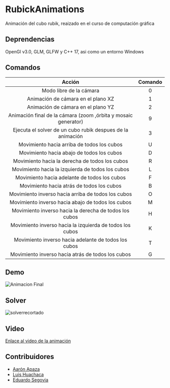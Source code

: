 # RubickAnimations
Animación del cubo rubik, reaizado en el curso de computación gráfica


## Deprendencias

OpenGl v3.0, GLM, GLFW y C++ 17, asi como un entorno Windows

## Comandos
|                             Acción                             | Comando |
|:--------------------------------------------------------------:|:-------:|
|                    Modo libre de la cámara                     |   0    |
|               Animación de cámara en el plano XZ               |   1    |
|               Animación de cámara en el plano YZ               |   2    |
| Animación final de la cámara (zoom ,órbita y mosaic generator) |   9    |
|   Ejecuta el solver de un cubo rubik despues de la animación   |   3    |
|           Movimiento hacia arriba de todos los cubos           |   U    |
|           Movimiento hacia abajo de todos los cubos            |   D    |
|         Movimiento hacia la derecha de todos los cubos         |   R    |
|        Movimiento hacia la izquierda de todos los cubos        |   L    |
|          Movimiento hacia adelante de todos los cubos          |   F    |
|           Movimiento hacia atrás de todos los cubos            |   B    |
|       Movimiento inverso hacia arriba de todos los cubos       |   O    |
|       Movimiento inverso hacia abajo de todos los cubos        |   M    |
|     Movimiento inverso hacia la derecha de todos los cubos     |   H    |
|    Movimiento inverso hacia la izquierda de todos los cubos    |   K    |
|      Movimiento inverso hacia adelante de todos los cubos      |   T    |
|       Movimiento inverso hacia atrás de todos los cubos        |   G    |

## Demo
![Animacion Final](https://github.com/Misash/makerpunks/assets/70419764/eb9557ee-570c-4ae2-b206-bc5a7ed40be6)

## Solver

![solverrecortado](https://github.com/Misash/OPUS-web3.0/assets/70419764/511ac7c4-2db0-4a03-921b-4af236b31b24)

## Video 
[Enlace al video de la animación](https://drive.google.com/file/d/15v_MOUeGWbh-lqCm2d6-CX1RIeS_bQWG/view)

## Contribuidores

- [Aarón Apaza](https://github.com/Misash)
- [Luis Huachaca](https://github.com/Luis-Huachaca-HV)
- [Eduardo Segovia](https://github.com/wairesp)
